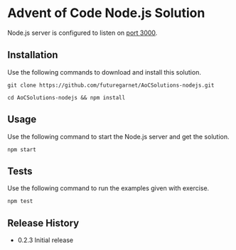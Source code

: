 Advent of Code Node.js Solution
=========

Node.js server is configured to listen on [port 3000](http://localhost:3000).

## Installation

  Use the following commands to download and install this solution.

  `git clone https://github.com/futuregarnet/AoCSolutions-nodejs.git`

  `cd AoCSolutions-nodejs && npm install`

## Usage

  Use the following command to start the Node.js server and get the solution.

  `npm start`

## Tests

  Use the following command to run the examples given with exercise.

  `npm test`

## Release History

* 0.2.3 Initial release